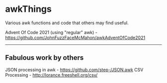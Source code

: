 # awkThings

Various awk functions and code that others may find useful.

Advent Of Code 2021 (using "regular" awk) - https://github.com/JohnFuzzFaceMcMahon/awkAdventOfCode2021

-----------------------
Fabulous work by others
-----------------------

JSON processing in awk - https://github.com/step-/JSON.awk
CSV Processing - http://lorance.freeshell.org/csv/
